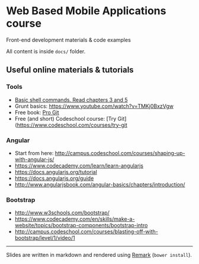 # Web Based Mobile Applications course

Front-end development materials & code examples

All content is inside `docs/` folder.


## Useful online materials & tutorials

### Tools

- [Basic shell commands. Read chapters 3 and 5](http://vic.gedris.org/Manual-ShellIntro/1.2/ShellIntro.pdf)
- Grunt basics: https://www.youtube.com/watch?v=TMKj0BxzVgw
- Free book: [Pro Git](http://git-scm.com/book/en/v2)
- Free (and short) Codeschool course: [Try Git](https://www.codeschool.com/courses/try-git

### Angular

- Start from here: http://campus.codeschool.com/courses/shaping-up-with-angular-js/
- https://www.codecademy.com/learn/learn-angularjs
- https://docs.angularjs.org/tutorial
- https://docs.angularjs.org/guide
- http://www.angularjsbook.com/angular-basics/chapters/introduction/

### Bootstrap

- http://www.w3schools.com/bootstrap/
- https://www.codecademy.com/en/skills/make-a-website/topics/bootstrap-components/bootstrap-intro
- http://campus.codeschool.com/courses/blasting-off-with-bootstrap/level/1/video/1

---

Slides are written in markdown and rendered using [Remark](https://github.com/gnab/remark/wiki) (`bower install`). 
